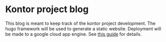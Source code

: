 # Kontor project blog

This blog is meant to keep track of the kontor project development.
The hugo framework will be used to generate a static website. Deployment will
be made to a google cloud app engine. See [this guide](https://cloud.google.com/appengine/docs/standard/python/getting-started/hosting-a-static-website)
for details.
